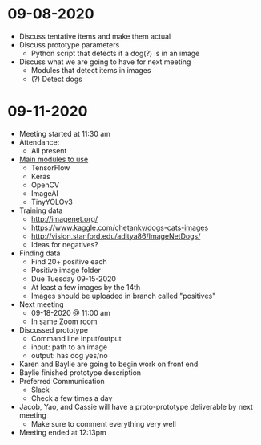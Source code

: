 # 09-08-2020
- Discuss tentative items and make them actual
- Discuss prototype parameters
  - Python script that detects if a dog(?) is in an image
- Discuss what we are going to have for next meeting
  - Modules that detect items in images
  - (?) Detect dogs

# 09-11-2020
- Meeting started at 11:30 am
- Attendance:
  - All present
- [Main modules to use](https://stackabuse.com/object-detection-with-imageai-in-python/)
  - TensorFlow
  - Keras
  - OpenCV
  - ImageAI
  - TinyYOLOv3
- Training data
  - http://imagenet.org/
  - https://www.kaggle.com/chetankv/dogs-cats-images
  - http://vision.stanford.edu/aditya86/ImageNetDogs/ 
  - Ideas for negatives?
- Finding data
  - Find 20+ positive each
  - Positive image folder
  - Due Tuesday 09-15-2020
  - At least a few images by the 14th
  - Images should be uploaded in branch called "positives"
- Next meeting
  - 09-18-2020 @ 11:00 am
  - In same Zoom room
- Discussed prototype
  - Command line input/output
  - input: path to an image
  - output: has dog yes/no
- Karen and Baylie are going to begin work on front end
- Baylie finished prototype description
- Preferred Communication
  - Slack
  - Check a few times a day
- Jacob, Yao, and Cassie will have a proto-prototype deliverable by next meeting
  - Make sure to comment everything very well
- Meeting ended at 12:13pm

